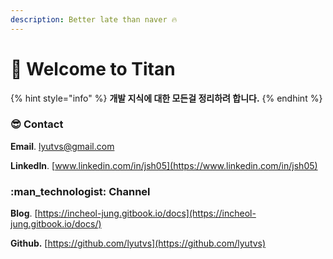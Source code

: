 ```yaml
---
description: Better late than naver 🔥
---
```


# 👋 Welcome to Titan

{% hint style="info" %}
**개발 지식에 대한 모든걸 정리하려 합니다.**
{% endhint %}

### :sunglasses: Contact

&#x20; **Email**. [lyutvs@gmail.com](http://localhost:5000/u/lnPNhMFAedhb62sgEmGjyAjN7VX2)

&#x20; **LinkedIn**. [www.linkedin.com/in/jsh05](https://www.linkedin.com/in/jsh05)

### :man\_technologist: Channel&#x20;

&#x20; **Blog**. [https://incheol-jung.gitbook.io/docs](https://incheol-jung.gitbook.io/docs/)

&#x20; **Github.** [https://github.com/lyutvs](https://github.com/lyutvs)
